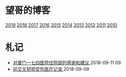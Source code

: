 # 望哥的博客
 [2019](/2019/)
 [2018](/2018/)
 [2017](/2017/)
 [2016](/2016/)
 [2015](/2015/)
 [2014](/2014/)
 [2013](/2013/)
 [2012](/2012/)
 [2011](/2011/)
 [2010](/2010/)


# 札记
* [对厦门一七四医院住院部的感谢和建议](/2018/2018-09-11-thanks-and-suggestion-to-174),2018-09-11 09
* [前交叉韧带受伤医疗记录](/2018/2018-09-09-acl-medical-records),2018-09-09

